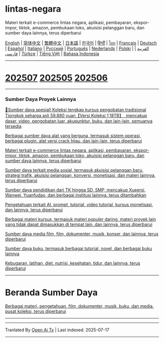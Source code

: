 # lintas-negara
Materi terkait e-commerce lintas negara, aplikasi, pembayaran, ekspor-impor, tiktok, amazon, pembukaan toko, akuisisi pelanggan baru, dan sumber daya lainnya, terus diperbarui

[English](https://openaitx.github.io/view.html?user=mswnlz&project=cross-border&lang=en) | [简体中文](https://openaitx.github.io/view.html?user=mswnlz&project=cross-border&lang=zh-CN) | [繁體中文](https://openaitx.github.io/view.html?user=mswnlz&project=cross-border&lang=zh-TW) | [日本語](https://openaitx.github.io/view.html?user=mswnlz&project=cross-border&lang=ja) | [한국어](https://openaitx.github.io/view.html?user=mswnlz&project=cross-border&lang=ko) | [हिन्दी](https://openaitx.github.io/view.html?user=mswnlz&project=cross-border&lang=hi) | [ไทย](https://openaitx.github.io/view.html?user=mswnlz&project=cross-border&lang=th) | [Français](https://openaitx.github.io/view.html?user=mswnlz&project=cross-border&lang=fr) | [Deutsch](https://openaitx.github.io/view.html?user=mswnlz&project=cross-border&lang=de) | [Español](https://openaitx.github.io/view.html?user=mswnlz&project=cross-border&lang=es) | [Italiano](https://openaitx.github.io/view.html?user=mswnlz&project=cross-border&lang=it) | [Русский](https://openaitx.github.io/view.html?user=mswnlz&project=cross-border&lang=ru) | [Português](https://openaitx.github.io/view.html?user=mswnlz&project=cross-border&lang=pt) | [Nederlands](https://openaitx.github.io/view.html?user=mswnlz&project=cross-border&lang=nl) | [Polski](https://openaitx.github.io/view.html?user=mswnlz&project=cross-border&lang=pl) | [العربية](https://openaitx.github.io/view.html?user=mswnlz&project=cross-border&lang=ar) | [فارسی](https://openaitx.github.io/view.html?user=mswnlz&project=cross-border&lang=fa) | [Türkçe](https://openaitx.github.io/view.html?user=mswnlz&project=cross-border&lang=tr) | [Tiếng Việt](https://openaitx.github.io/view.html?user=mswnlz&project=cross-border&lang=vi) | [Bahasa Indonesia](https://openaitx.github.io/view.html?user=mswnlz&project=cross-border&lang=id)

------------
# [202507](https://raw.githubusercontent.com/mswnlz/cross-border/main/202507.md) [202505](https://raw.githubusercontent.com/mswnlz/cross-border/main/202505.md) [202506](https://raw.githubusercontent.com/mswnlz/cross-border/main/202506.md)



---------------
### Sumber Daya Proyek Lainnya

[🎁Sumber daya spesial! Koleksi lengkap kursus pengobatan tradisional Tiongkok seharga asli 59.880 yuan【Versi Koleksi 1,18TB】, mencakup dasar, video, pengobatan luar, akupunktur, buku, dan lain-lain, semuanya tersedia](https://github.com/mswnlz/chinese-traditional)

[Berbagai sumber daya alat yang berguna, termasuk sistem operasi, berbagai plugin, alat versi crack hijau, dan lain-lain, terus diperbarui](https://github.com/mswnlz/tools)


[Materi terkait e-commerce lintas negara, aplikasi, pembayaran, ekspor-impor, tiktok, amazon, pembukaan toko, akuisisi pelanggan baru, dan sumber daya lainnya, terus diperbarui](https://github.com/mswnlz/cross-border)

[Sumber daya terkait media sosial, termasuk akuisisi pelanggan baru, strategi trafik, akuisisi pelanggan, konversi, monetisasi, dan materi lainnya, terus diperbarui](https://github.com/mswnlz/self-media)

[Sumber daya pendidikan dari TK hingga SD, SMP, mencakup Xueersi, Wanwei, Yuanfudao, dan berbagai institusi lainnya, terus ditambahkan](https://github.com/mswnlz/edu-knowlege)

[Pengetahuan terkait AI, prompt, tutorial, video tutorial, kursus monetisasi, dan lainnya, terus diperbarui](https://github.com/mswnlz/AIknowledge)

[Berbagai materi kursus, termasuk materi populer daring, materi proyek lain yang tidak dapat dimasukkan di tempat lain, dan lainnya, terus diperbarui](https://github.com/mswnlz/curriculum)

[Sumber daya media film, film, dokumenter, musik, konser, dan lainnya, terus diperbarui](https://github.com/mswnlz/movies)

[Sumber daya buku, termasuk berbagai tutorial, novel, dan berbagai buku lainnya](https://github.com/mswnlz/book)

[Kebugaran, latihan, diet, nutrisi, kesehatan, tidur, dan lainnya, terus diperbarui](https://github.com/mswnlz/healthy)



---------------

# Beranda Sumber Daya
[Berbagai materi, pengetahuan, film, dokumenter, musik, buku, dan media, pusat koleksi, terus diperbarui](https://github.com/mswnlz)

---------------


---

Tranlated By [Open Ai Tx](https://github.com/OpenAiTx/OpenAiTx) | Last indexed: 2025-07-17

---
